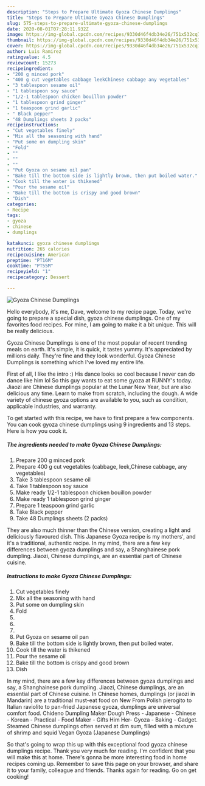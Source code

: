 ```yaml
---
description: "Steps to Prepare Ultimate Gyoza Chinese Dumplings"
title: "Steps to Prepare Ultimate Gyoza Chinese Dumplings"
slug: 575-steps-to-prepare-ultimate-gyoza-chinese-dumplings
date: 2020-08-01T07:28:11.932Z
image: https://img-global.cpcdn.com/recipes/9330d46f4db34e26/751x532cq70/gyoza-chinese-dumplings-recipe-main-photo.jpg
thumbnail: https://img-global.cpcdn.com/recipes/9330d46f4db34e26/751x532cq70/gyoza-chinese-dumplings-recipe-main-photo.jpg
cover: https://img-global.cpcdn.com/recipes/9330d46f4db34e26/751x532cq70/gyoza-chinese-dumplings-recipe-main-photo.jpg
author: Luis Ramirez
ratingvalue: 4.5
reviewcount: 15273
recipeingredient:
- "200 g minced pork"
- "400 g cut vegetables cabbage leekChinese cabbage any vegetables"
- "3 tablespoon sesame oil"
- "1 tablespoon soy sauce"
- "1/2-1 tablespoon chicken bouillon powder"
- "1 tablespoon grind ginger"
- "1 teaspoon grind garlic"
- " Black pepper"
- "48 Dumplings sheets 2 packs"
recipeinstructions:
- "Cut vegetables finely"
- "Mix all the seasoning with hand"
- "Put some on dumpling skin"
- "Fold"
- ""
- ""
- ""
- "Put Gyoza on sesame oil pan"
- "Bake till the bottom side is lightly brown, then put boiled water."
- "Cook till the water is thikened"
- "Pour the sesame oil"
- "Bake till the bottom is crispy and good brown"
- "Dish"
categories:
- Recipe
tags:
- gyoza
- chinese
- dumplings

katakunci: gyoza chinese dumplings 
nutrition: 265 calories
recipecuisine: American
preptime: "PT16M"
cooktime: "PT55M"
recipeyield: "1"
recipecategory: Dessert

---
```



![Gyoza Chinese Dumplings](https://img-global.cpcdn.com/recipes/9330d46f4db34e26/751x532cq70/gyoza-chinese-dumplings-recipe-main-photo.jpg)

Hello everybody, it's me, Dave, welcome to my recipe page. Today, we're going to prepare a special dish, gyoza chinese dumplings. One of my favorites food recipes. For mine, I am going to make it a bit unique. This will be really delicious.

Gyoza Chinese Dumplings is one of the most popular of recent trending meals on earth. It's simple, it is quick, it tastes yummy. It's appreciated by millions daily. They're fine and they look wonderful. Gyoza Chinese Dumplings is something which I've loved my entire life.

First of all, I like the intro :) His dance looks so cool because I never can do dance like him lol So this guy wants to eat some gyoza at RUNNY&#39;s today. Jiaozi are Chinese dumplings popular at the Lunar New Year, but are also delicious any time. Learn to make from scratch, including the dough. A wide variety of chinese gyoza options are available to you, such as condition, applicable industries, and warranty.


To get started with this recipe, we have to first prepare a few components. You can cook gyoza chinese dumplings using 9 ingredients and 13 steps. Here is how you cook it.

<!--inarticleads1-->

##### The ingredients needed to make Gyoza Chinese Dumplings:

1. Prepare 200 g minced pork
1. Prepare 400 g cut vegetables (cabbage, leek,Chinese cabbage, any vegetables)
1. Take 3 tablespoon sesame oil
1. Take 1 tablespoon soy sauce
1. Make ready 1/2-1 tablespoon chicken bouillon powder
1. Make ready 1 tablespoon grind ginger
1. Prepare 1 teaspoon grind garlic
1. Take  Black pepper
1. Take 48 Dumplings sheets (2 packs)


They are also much thinner than the Chinese version, creating a light and deliciously flavoured dish. This Japanese Gyoza recipe is my mothers&#39;, and it&#39;s a traditional, authentic recipe. In my mind, there are a few key differences between gyoza dumplings and say, a Shanghainese pork dumpling. Jiaozi, Chinese dumplings, are an essential part of Chinese cuisine. 

<!--inarticleads2-->

##### Instructions to make Gyoza Chinese Dumplings:

1. Cut vegetables finely
1. Mix all the seasoning with hand
1. Put some on dumpling skin
1. Fold
1. 
1. 
1. 
1. Put Gyoza on sesame oil pan
1. Bake till the bottom side is lightly brown, then put boiled water.
1. Cook till the water is thikened
1. Pour the sesame oil
1. Bake till the bottom is crispy and good brown
1. Dish


In my mind, there are a few key differences between gyoza dumplings and say, a Shanghainese pork dumpling. Jiaozi, Chinese dumplings, are an essential part of Chinese cuisine. In Chinese homes, dumplings (or jiaozi in Mandarin) are a traditional must-eat food on New From Polish pierogito to Italian raviolito to pan-fried Japanese gyoza, dumplings are universal comfort food. Chideno Dumpling Maker Dough Press - Japanese - Chinese - Korean - Practical - Food Maker - Gifts Him Her- Gyoza - Baking - Gadget. Steamed Chinese dumplings often served at dim sum, filled with a mixture of shrimp and squid Vegan Gyoza (Japanese Dumplings) 

So that's going to wrap this up with this exceptional food gyoza chinese dumplings recipe. Thank you very much for reading. I'm confident that you will make this at home. There's gonna be more interesting food in home recipes coming up. Remember to save this page on your browser, and share it to your family, colleague and friends. Thanks again for reading. Go on get cooking!

